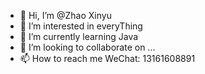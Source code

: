 - 👋 Hi, I’m @Zhao Xinyu
- 👀 I’m interested in everyThing
- 🌱 I’m currently learning Java
- 💞️ I’m looking to collaborate on ...
- 📫 How to reach me WeChat: 13161608891

<!---
zxy1403485490/zxy1403485490 is a ✨ special ✨ repository because its `README.md` (this file) appears on your GitHub profile.
You can click the Preview link to take a look at your changes.
--->
